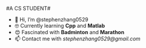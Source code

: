 #A CS STUDENT#
- 👋 Hi, I’m @stephenzhang0529
- 🤓 Currently learning **Cpp** and **Matlab**
- 😍 Fascinated with **Badminton** and **Marathon**
- 📫 Contact me with _stephenzhang0529@gmail.com_

<!---
stephenzhang0529/stephenzhang0529 is a ✨ special ✨ repository because its `README.md` (this file) appears on your GitHub profile.
You can click the Preview link to take a look at your changes.
--->
